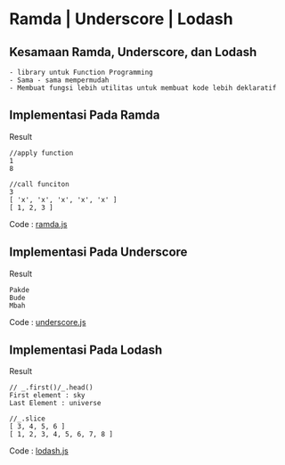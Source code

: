 # Ramda | Underscore | Lodash

## Kesamaan Ramda, Underscore, dan Lodash
```
- library untuk Function Programming
- Sama - sama mempermudah
- Membuat fungsi lebih utilitas untuk membuat kode lebih deklaratif
```

## Implementasi Pada Ramda
Result
```
//apply function
1
8

//call funciton
3
[ 'x', 'x', 'x', 'x', 'x' ]
[ 1, 2, 3 ]
```

Code : [ramda.js](https://github.com/dindagladies/praxis-academy/blob/master/novice/02-01/case/ramda.js)

## Implementasi Pada Underscore
Result
```
Pakde
Bude 
Mbah
```
Code : [underscore.js](https://github.com/dindagladies/praxis-academy/blob/master/novice/02-01/case/underscore.js)

## Implementasi Pada Lodash
Result
```
// _.first()/_.head()
First element : sky
Last Element : universe

//_.slice
[ 3, 4, 5, 6 ]
[ 1, 2, 3, 4, 5, 6, 7, 8 ]

```
Code : [lodash.js](https://github.com/dindagladies/praxis-academy/blob/master/novice/02-01/case/lodash.js)
